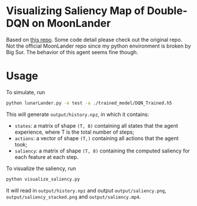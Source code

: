 # Visualizing Saliency Map of Double-DQN on MoonLander

Based on [this repo](https://github.com/vsaveris/lunar-lander-DQN). Some code detail please check out the original repo. Not the official MoonLander repo since my python environment is broken by Big Sur. The behavior of this agent seems fine though.

# Usage

To simulate, run
```bash
python lunarLander.py -e test -a ./trained_model/DQN_Trained.h5
```
This will generate `output/history.npz`, in which it contains:
- `states`: a matrix of shape `(T, 8)` containing all states that the agent experience, where T is the total number of steps;
- `actions`: a vector of shape `(T,)` containing all actions that the agent took;
- `saliency`: a matrix of shape `(T, 8)` containing the computed saliency for each feature at each step.

To visualize the saliency, run
```bash
python visualize_saliency.py
```
It will read in `output/history.npz` and output `output/saliency.png`, `output/saliency_stacked.png` and `output/saliency.mp4`.

